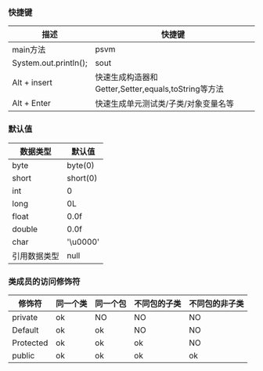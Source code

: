 ### 快捷键

| 描述                    | 快捷键                                      |
|-----------------------|------------------------------------------|
| main方法                | psvm                                     |
| System.out.println(); | sout                                     |
| Alt + insert          | 快速生成构造器和Getter,Setter,equals,toString等方法 |
| Alt + Enter           | 快速生成单元测试类/子类/对象变量名等                      |

### 默认值

| 数据类型   | 默认值      |
|--------|----------|
| byte   | byte(0)  |
| short  | short(0) |
| int    | 0        |
| long   | 0L       |
| float  | 0.0f     |
| double | 0.0f     |
| char   | '\u0000' |
| 引用数据类型 | null     |

### 类成员的访问修饰符

| 修饰符       | 同一个类 | 同一个包 | 不同包的子类 | 不同包的非子类 |
|-----------|------|------|--------|---------|
| private   | ok   | NO   | NO     | NO      |
| Default   | ok   | ok   | NO     | NO      |
| Protected | ok   | ok   | ok     | NO      |
| public    | ok   | ok   | ok     | ok      |
